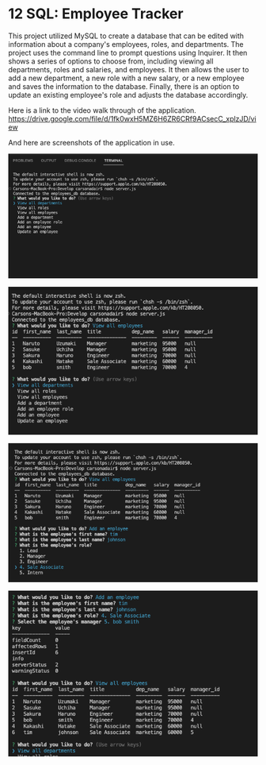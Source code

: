 # 12 SQL: Employee Tracker

This project utilized MySQL to create a database that can be edited with information about a company's employees, roles, and departments. 
The project uses the command line to prompt questions using Inquirer. It then shows a series of options to choose from, including viewing all departments, roles and salaries, and employees.
It then allows the user to add a new department, a new role with a new salary, or a new employee and saves the information to the database. 
Finally, there is an option to update an existing employee's role and adjusts the database accordingly. 

Here is a link to the video walk through of the application.
https://drive.google.com/file/d/1fk0wxH5MZ6H6ZR6CRf9ACsecC_xplzJD/view

And here are screenshots of the application in use. 


![The command line questions are opened.](./assets/1.png)

![Employees are shown.](./assets/2.png)

![An employee is added.](./assets/3.png)

![The added employee shows up in the database.](./assets/4.png)